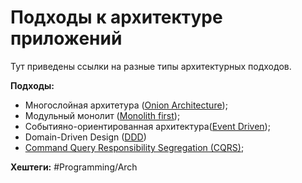 
#  Подходы к архитектуре приложений

Тут приведены ссылки на разные типы архитектурных подходов.

**Подходы:**
- Многослойная архитетура ([Onion Architecture](Onion-architecture.md));
- Модульный монолит ([Monolith first](Monolith-first.md));
- Событияно-ориентированная архитектура([Event Driven](Event-driven));
- Domain-Driven Design ([DDD](DDD))
- [Command Query Responsibility Segregation (CQRS)](CQRS);


**Хештеги:** #Programming/Arch